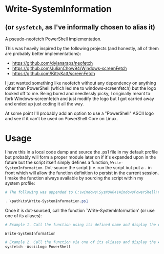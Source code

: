 # Write-SystemInformation
## (or `sysfetch`, as I've informally chosen to alias it)
A pseudo-neofetch PowerShell implementation.

This was heavily inspired by the following projects (and honestly, all of them are probably better implementations):

* https://github.com/dylanaraps/neofetch
* https://github.com/JulianChow94/Windows-screenFetch
* https://github.com/KittyKatt/screenFetch

I just wanted something like neofetch without any dependency on anything other than PowerShell (which led me to windows-screenfetch) but the logo looked off to me. Being bored and needlessly picky, I originally meant to fork Windows-screenfetch and just modify the logo but I got carried away and ended up just coding it all the way.

At some point I'll probably add an option to use a "PowerShell" ASCII logo and see if it can't be used on PowerShell Core on Linux.

# Usage

I have this in a local code dump and source the .ps1 file in my default profile but probably will form a proper module later on if it's expanded upon in the future but the script itself simply defines a function, `Write-SystemInformation`. Dot-source the script (i.e. run the script but put a `.` in front which will allow the function definition to persist in the current session. I make the function always available by sourcing the script within my system profile:

```powershell
# The following was appended to C:\windows\SysWOW64\WindowsPowerShell\v1.0\profile.ps1

. \path\to\Write-SystemInformation.ps1
```

Once it is dot-sourced, call the function `Write-SystemInformation' (or use one of its aliases):

```powershell
# Example 1. Call the function using its defined name and display the default ASCII Windows logo

Write-SystemInformation

# Example 2. Call the function via one of its aliases and display the ASCII PowerShell logo
sysfetch -AsciiLogo PowerShell
```

